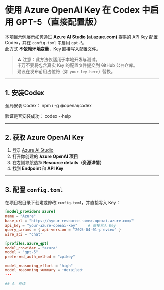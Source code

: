 # 使用 Azure OpenAI Key 在 Codex 中启用 GPT-5（直接配置版）

本项目示例展示如何通过 **Azure AI Studio (ai.azure.com)** 提供的 API Key 配置 Codex，并在 `config.toml` 中启用 `gpt-5`。  
此方式 **不依赖环境变量**，Key 直接写入配置文件。  

> ⚠️ 注意：此方法仅适用于本地开发与测试。  
> 千万不要将包含真实 Key 的配置文件提交到 GitHub 公共仓库。  
> 建议在发布前用占位符（如 `your-key-here`）替换。

---
## 1. 安装Codex

全局安装 Codex：
npm i -g @openai/codex

验证是否安装成功：
codex --help

---

## 2. 获取 Azure OpenAI Key
1. 登录 [Azure AI Studio](https://ai.azure.com/)  
2. 打开你创建的 **Azure OpenAI 项目**  
3. 在左侧导航选择 **Resource details（资源详情）**  
4. 找到 **Endpoint** 和 **API Key**  

---

## 3. 配置 `config.toml`

在项目根目录下创建或修改 `config.toml`，并直接写入 Key：

```toml
[model_providers.azure]
name = "Azure"
base_url = "https://<your-resource-name>.openai.azure.com/"
api_key = "your-azure-openai-key"     # 直接写入 Key
query_params = { api-version = "2025-04-01-preview" }
wire_api = "chat"

[profiles.azure_gpt]
model_provider = "azure"
model = "gpt-5"
preferred_auth_method = "apikey"

model_reasoning_effort = "high"
model_reasoning_summary = "detailed"
···

## 4. 继续



